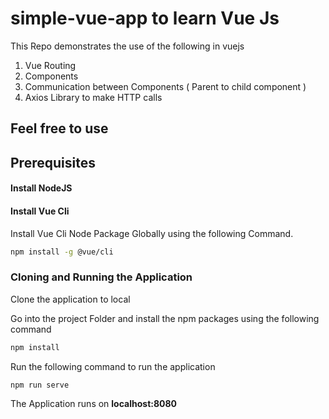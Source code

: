# simple-vue-app to learn Vue Js

This Repo demonstrates the use of the following in vuejs
1. Vue Routing
2. Components
3. Communication between Components ( Parent to child component )
4. Axios Library to make HTTP calls

## Feel free to use

## Prerequisites

#### Install NodeJS 

#### Install Vue Cli 
Install Vue Cli Node Package Globally using the following Command.

```bash
npm install -g @vue/cli
```
### Cloning and Running the Application

Clone the application to local

Go into the project Folder and install the npm packages using the following command
```bash
npm install
```
Run the following command to run the application
```
npm run serve
```
The Application runs on **localhost:8080**
